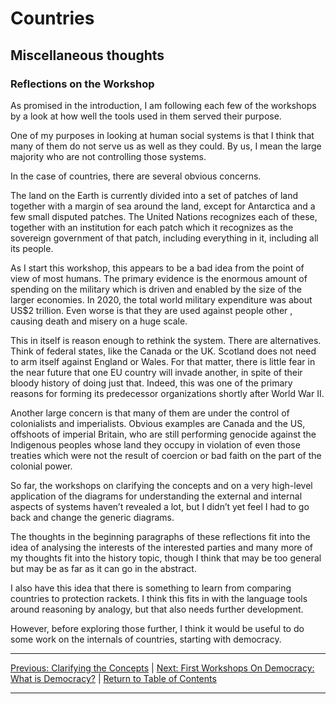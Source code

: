 # Countries

## Miscellaneous thoughts

<!-- Not sure where to use this yet. -->

### Reflections on the Workshop

As promised in the introduction, I am following each few of the workshops by a look at how well the tools used in them served their purpose.

One of my purposes in looking at human social systems is that I think that many of them do not serve us as well as they could. By us, I mean the large majority who are not controlling those systems.

In the case of countries, there are several obvious concerns.

The land on the Earth is currently divided into a set of patches of land together with a margin of sea around the land, except for Antarctica and a few small disputed patches. The United Nations recognizes each of these, together with an institution for each patch which it recognizes as the sovereign government of that patch, including everything in it, including all its people.

As I start this workshop, this appears to be a bad idea from the point of view of most humans. The primary evidence is the enormous amount of spending on the military which is driven and enabled by the size of the larger economies. In 2020, the total world military expenditure was about US$2 trillion. Even worse is that they are used against people other , causing death and misery on a huge scale.

This in itself is reason enough to rethink the system. There are alternatives. Think of federal states, like the Canada or the UK. Scotland does not need to arm itself against England or Wales. For that matter, there is little fear in the near future that one EU country will invade another, in spite of their bloody history of doing just that. Indeed, this was one of the primary reasons for forming its predecessor organizations shortly after World War II.

Another large concern is that many of them are under the control of colonialists and imperialists. Obvious examples are Canada and the US, offshoots of imperial Britain, who are still performing genocide against the Indigenous peoples whose land they occupy in violation of even those treaties which were not the result of coercion or bad faith on the part of the colonial power.

So far, the workshops on clarifying the concepts and on a very high-level application of the diagrams for understanding the external and internal aspects of systems haven’t revealed a lot, but I didn’t yet feel I had to go back and change the generic diagrams.

The thoughts in the beginning paragraphs of these reflections fit into the idea of analysing the interests of the interested parties and many more of my thoughts fit into the history topic, though I think that may be too general but may be as far as it can go in the abstract.

I also have this idea that there is something to learn from comparing countries to protection rackets. I think this fits in with the language tools around reasoning by analogy, but that also needs further development.

However, before exploring those further, I think it would be useful to do some work on the internals of countries, starting with democracy.

***
 [Previous: Clarifying the Concepts](clarifyingconcepts) | [Next: First Workshops On Democracy: What is Democracy?](../democracy/whatisdemocracy) | [Return to Table of Contents](../../index)

***
